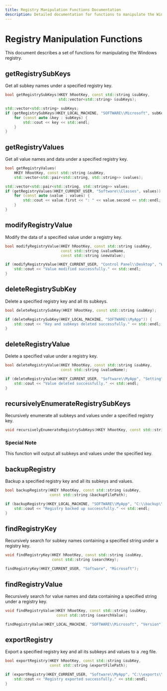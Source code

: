 ```yaml
---
title: Registry Manipulation Functions Documentation
description: Detailed documentation for functions to manipulate the Windows registry, including getting subkeys and values, modifying values, deleting keys and values, recursive enumeration, backup, search, and export operations.
---
```


# Registry Manipulation Functions

This document describes a set of functions for manipulating the Windows registry.

## getRegistrySubKeys

Get all subkey names under a specified registry key.

```cpp
bool getRegistrySubKeys(HKEY hRootKey, const std::string &subKey,
                        std::vector<std::string> &subKeys);
```

```cpp
std::vector<std::string> subKeys;
if (getRegistrySubKeys(HKEY_LOCAL_MACHINE, "SOFTWARE\\Microsoft", subKeys)) {
    for (const auto &key : subKeys) {
        std::cout << key << std::endl;
    }
}
```

## getRegistryValues

Get all value names and data under a specified registry key.

```cpp
bool getRegistryValues(
    HKEY hRootKey, const std::string &subKey,
    std::vector<std::pair<std::string, std::string>> &values);
```

```cpp
std::vector<std::pair<std::string, std::string>> values;
if (getRegistryValues(HKEY_CURRENT_USER, "Software\\Classes", values)) {
    for (const auto &value : values) {
        std::cout << value.first << ": " << value.second << std::endl;
    }
}
```

## modifyRegistryValue

Modify the data of a specified value under a registry key.

```cpp
bool modifyRegistryValue(HKEY hRootKey, const std::string &subKey,
                         const std::string &valueName,
                         const std::string &newValue);
```

```cpp
if (modifyRegistryValue(HKEY_CURRENT_USER, "Control Panel\\Desktop", "Wallpaper", "new_wallpaper.jpg")) {
    std::cout << "Value modified successfully." << std::endl;
}
```

## deleteRegistrySubKey

Delete a specified registry key and all its subkeys.

```cpp
bool deleteRegistrySubKey(HKEY hRootKey, const std::string &subKey);
```

```cpp
if (deleteRegistrySubKey(HKEY_LOCAL_MACHINE, "SOFTWARE\\MyApp")) {
    std::cout << "Key and subkeys deleted successfully." << std::endl;
}
```

## deleteRegistryValue

Delete a specified value under a registry key.

```cpp
bool deleteRegistryValue(HKEY hRootKey, const std::string &subKey,
                         const std::string &valueName);
```

```cpp
if (deleteRegistryValue(HKEY_CURRENT_USER, "Software\\MyApp", "Setting")) {
    std::cout << "Value deleted successfully." << std::endl;
}
```

## recursivelyEnumerateRegistrySubKeys

Recursively enumerate all subkeys and values under a specified registry key.

```cpp
void recursivelyEnumerateRegistrySubKeys(HKEY hRootKey, const std::string &subKey);
```

### Special Note

This function will output all subkeys and values under the specified key.

## backupRegistry

Backup a specified registry key and all its subkeys and values.

```cpp
bool backupRegistry(HKEY hRootKey, const std::string &subKey,
                    const std::string &backupFilePath);
```

```cpp
if (backupRegistry(HKEY_LOCAL_MACHINE, "SOFTWARE\\MyApp", "C:\\backup\\myapp_backup.reg")) {
    std::cout << "Registry backed up successfully." << std::endl;
}
```

## findRegistryKey

Recursively search for subkey names containing a specified string under a registry key.

```cpp
void findRegistryKey(HKEY hRootKey, const std::string &subKey,
                     const std::string &searchKey);
```

```cpp
findRegistryKey(HKEY_CURRENT_USER, "Software", "Microsoft");
```

## findRegistryValue

Recursively search for value names and data containing a specified string under a registry key.

```cpp
void findRegistryValue(HKEY hRootKey, const std::string &subKey,
                       const std::string &searchValue);
```

```cpp
findRegistryValue(HKEY_LOCAL_MACHINE, "SOFTWARE\\Microsoft", "Version");
```

## exportRegistry

Export a specified registry key and all its subkeys and values to a .reg file.

```cpp
bool exportRegistry(HKEY hRootKey, const std::string &subKey,
                    const std::string &exportFilePath);
```

```cpp
if (exportRegistry(HKEY_CURRENT_USER, "Software\\MyApp", "C:\\exports\\myapp_export.reg")) {
    std::cout << "Registry exported successfully." << std::endl;
}
```
